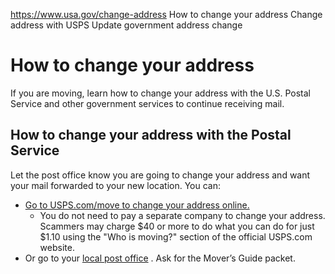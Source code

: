 

https://www.usa.gov/change-address
How to change your address
Change address with USPS
Update government address change

How to change your address
==========================

If you are moving, learn how to change your address with the U.S. Postal Service and other government services to continue receiving mail.

**How to change your address with the Postal Service**
------------------------------------------------------

Let the post office know you are going to change your address and want your mail forwarded to your new location. You can:

* [Go to USPS.com/move to change your address online.](https://moversguide.usps.com/mgo/disclaimer)
  + You do not need to pay a separate company to change your address. Scammers may charge $40 or more to do what you can do for just $1.10 using the "Who is moving?" section of the official USPS.com website.
* Or go to your
  [local post office](https://tools.usps.com/find-location.htm)
  . Ask for the Mover’s Guide packet.
